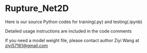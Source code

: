 # Rupture_Net2D
Here is our source Python codes for training(.py) and testing(.ipynb)

Detailed usage instructions are included in the code comments

If you need a model weight file, please contact author Ziyi Wang at ziyi57161@gmail.com

